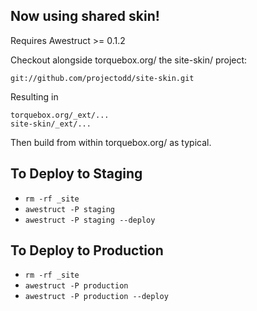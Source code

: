 ## Now using shared skin!

Requires Awestruct >= 0.1.2

Checkout alongside torquebox.org/ the site-skin/ project:

	git://github.com/projectodd/site-skin.git

Resulting in

	torquebox.org/_ext/...
	site-skin/_ext/...

Then build from within torquebox.org/ as typical.

## To Deploy to Staging

* `rm -rf _site`
* `awestruct -P staging`
* `awestruct -P staging --deploy`

## To Deploy to Production

* `rm -rf _site`
* `awestruct -P production`
* `awestruct -P production --deploy`

